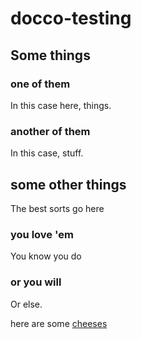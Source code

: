 # docco-testing

## Some things
### one of them
In this case here, things.
### another of them
In this case, stuff.

## some other things
The best sorts go here
### you love 'em
You know you do
### or you will
Or else.


here are some [cheeses](cheeses)
